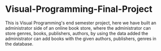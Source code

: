 # Visual-Programming-Final-Project
This is Visual Programming's end semester project, here we have built an administrator side of an online book store, where the administrator can store genres, books, publishers, authors, by using the data added the administrator can add books with the given authors, publishers, genres in the database. 

